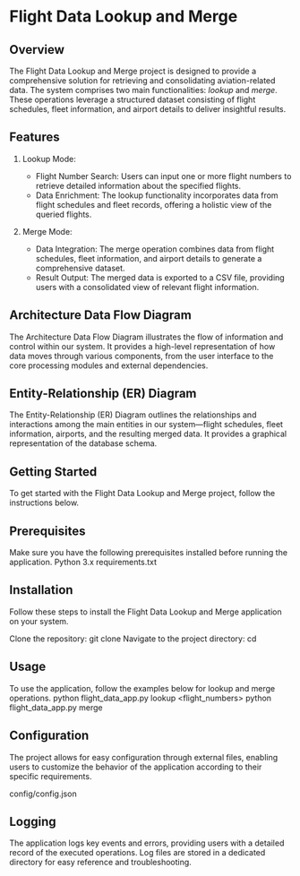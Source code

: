 # Flight Data Lookup and Merge

## Overview
The Flight Data Lookup and Merge project is designed to provide a comprehensive solution for retrieving and consolidating aviation-related data. The system comprises two main functionalities: *lookup* and *merge*. These operations leverage a structured dataset consisting of flight schedules, fleet information, and airport details to deliver insightful results.

## Features
1. Lookup Mode:
   - Flight Number Search: Users can input one or more flight numbers to retrieve detailed information about the specified flights.
   - Data Enrichment: The lookup functionality incorporates data from flight schedules and fleet records, offering a holistic view of the queried flights.

2. Merge Mode:
   - Data Integration: The merge operation combines data from flight schedules, fleet information, and airport details to generate a comprehensive dataset.
   - Result Output: The merged data is exported to a CSV file, providing users with a consolidated view of relevant flight information.

## Architecture Data Flow Diagram

The Architecture Data Flow Diagram illustrates the flow of information and control within our system. It provides a high-level representation of how data moves through various components, from the user interface to the core 
processing modules and external dependencies.

## Entity-Relationship (ER) Diagram

The Entity-Relationship (ER) Diagram outlines the relationships and interactions among the main entities in our system—flight schedules, fleet information, airports, and the resulting merged data. It provides a graphical representation of the database schema.

## Getting Started
To get started with the Flight Data Lookup and Merge project, follow the instructions below.

## Prerequisites
Make sure you have the following prerequisites installed before running the application.
Python 3.x
requirements.txt

## Installation
Follow these steps to install the Flight Data Lookup and Merge application on your system.

Clone the repository: git clone <repository name>
Navigate to the project directory: cd <folder name>

## Usage
To use the application, follow the examples below for lookup and merge operations.
python flight_data_app.py lookup <flight_numbers>
python flight_data_app.py merge

## Configuration
The project allows for easy configuration through external files, enabling users to customize the behavior of the application according to their specific requirements.

config/config.json

## Logging
The application logs key events and errors, providing users with a detailed record of the executed operations. Log files are stored in a dedicated directory for easy reference and troubleshooting.
